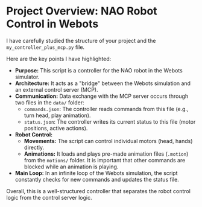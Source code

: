 # Project Overview: NAO Robot Control in Webots

I have carefully studied the structure of your project and the `my_controller_plus_mcp.py` file.

Here are the key points I have highlighted:

*   **Purpose:** This script is a controller for the NAO robot in the Webots simulator.
*   **Architecture:** It acts as a "bridge" between the Webots simulation and an external control server (MCP).
*   **Communication:** Data exchange with the MCP server occurs through two files in the `data/` folder:
    *   `commands.json`: The controller reads commands from this file (e.g., turn head, play animation).
    *   `status.json`: The controller writes its current status to this file (motor positions, active actions).
*   **Robot Control:**
    *   **Movements:** The script can control individual motors (head, hands) directly.
    *   **Animations:** It loads and plays pre-made animation files (`.motion`) from the `motions/` folder. It is important that other commands are blocked while an animation is playing.
*   **Main Loop:** In an infinite loop of the Webots simulation, the script constantly checks for new commands and updates the status file.

Overall, this is a well-structured controller that separates the robot control logic from the control server logic.
